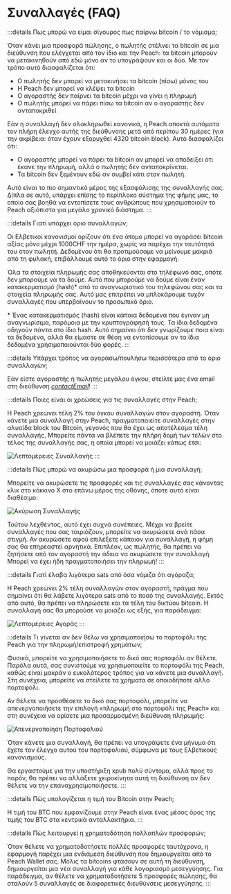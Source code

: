 # Συναλλαγές (FAQ)

:::details Πως μπορώ να είμαι σίγουρος πως παίρνω bitcoin / το νόμισμα;

Όταν κάνει μια προσφορά πώλησης, ο πωλητής στέλνει τα bitcoin σε μια διεύθυνση που ελέγχεται από τον ίδιο και την Peach: τα bitcoin μπορούν να μετακινηθούν από εδώ μόνο αν το υπογράψουν και οι δύο. Με τον τρόπο αυτό διασφαλίζεται ότι:

- Ο πωλητής δεν μπορεί να μετακινήσει τα bitcoin (πίσω) μόνος του
- Η Peach δεν μπορεί να κλέψει τα bitcoin
- Ο αγοραστής δεν παίρνει τα bitcoin μέχρι να γίνει η πληρωμή
- Ο πωλητής μπορεί να πάρει πίσω τα bitcoin αν ο αγοραστής δεν ανταποκριθεί

Εάν η συναλλαγή δεν ολοκληρωθεί κανονικά, η Peach αποκτά αυτόματα τον πλήρη έλεγχο αυτής της διεύθυνσης μετά από περίπου 30 ημέρες (για την ακρίβεια: όταν έχουν εξορυχθεί 4320 bitcoin block). Αυτό διασφαλίζει ότι:

- Ο αγοραστής μπορεί να πάρει τα bitcoin αν μπορεί να αποδείξει ότι έκανε την πληρωμή, αλλά ο πωλητής δεν ανταποκρίνεται.
- Τα bitcoin δεν ξεμένουν εδώ αν συμβεί κάτι στον πωλητή.

Αυτό είναι το πιο σημαντικό μέρος της εξασφάλισης της συναλλαγής σας. Δίπλα σε αυτό, υπάρχει επίσης το περίπλοκο σύστημα της φήμης μας, το οποίο σας βοηθά να εντοπίσετε τους ανθρώπους που χρησιμοποιούν το Peach αξιόπιστα για μεγάλο χρονικό διάστημα.
:::

:::details Γιατί υπάρχει όριο συναλλαγών;

Οι Ελβετικοί κανονισμοί ορίζουν ότι ένα άτομο μπορεί να αγοράσει bitcoin αξίας μόνο μέχρι 1000CHF την ημέρα, χωρίς να παρέχει την ταυτότητά του στον πωλητή. Δεδομένου ότι θα προτιμούσαμε να μείνουμε μακριά από τη φυλακή, επιβάλλουμε αυτό το όριο στην εφαρμογή.

Όλα τα στοιχεία πληρωμής σας αποθηκεύονται στο τηλέφωνό σας, οπότε δεν μπορούμε να τα δούμε. Αυτό που μπορούμε να δούμε είναι έναν κατακερματισμό (hash)\* από το αναγνωριστικό του τηλεφώνου σας και τα στοιχεία πληρωμής σας. Αυτό μας επιτρέπει να μπλοκάρουμε τυχόν συναλλαγές που υπερβαίνουν το προσωπικό όριο.

\* Ένας κατακερματισμός (hash) είναι κάποια δεδομένα που έγιναν μη αναγνωρίσιμα, παρόμοια με την κρυπτογράφησή τους. Τα ίδια δεδομένα οδηγούν πάντα στο ίδιο hash. Αυτό σημαίνει ότι δεν γνωρίζουμε ποια είναι τα δεδομένα, αλλά θα είμαστε σε θέση να εντοπίσουμε αν τα ίδια δεδομένα χρησιμοποιούνται δύο φορές.
:::

:::details Υπάρχει τρόπος να αγοράσω/πουλήσω περισσότερα από το όριο συναλλαγών;

Εάν είστε αγοραστής ή πωλητής μεγάλου όγκου, στείλτε μας ένα email στη διεύθυνση [$contactEmail$](mailto:$contactEmail$)!
:::

:::details Ποιες είναι οι χρεώσεις για τις συναλλαγές στην Peach;

Η Peach χρεώνει τέλη 2% του όγκου συναλλαγών στον αγοραστή. Όταν κάνετε μια συναλλαγή στην Peach, πραγματοποιείτε συναλλαγές στην αλυσίδα block του Bitcoin, γεγονός που θα έχει ως αποτέλεσμα τέλη συναλλαγής. Μπορείτε πάντα να βλέπετε την πλήρη δομή των τελών στο τέλος της συναλλαγής σας, η οποία μπορεί να μοιάζει κάπως έτσι:

![Λεπτομέρειες Συναλλαγής](/img/faq/trading/TradeBreakdowns.png)
:::

:::details Πώς μπορώ να ακυρώσω μια προσφορά ή μια συναλλαγή;

Μπορείτε να ακυρώσετε τις προσφορές και τις συναλλαγές σας κάνοντας κλικ στο κόκκινο Χ στο επάνω μέρος της οθόνης, όποτε αυτό είναι διαθέσιμο:

![Ακύρωση Συναλλαγής](/img/faq/trading/cancel.png)

Τούτου λεχθέντος, αυτό έχει συχνά συνέπειες. Μέχρι να βρείτε συναλλαγές που σας ταιριάζουν, μπορείτε να ακυρώσετε ανά πάσα στιγμή. Αν ακυρώσετε αφού επιλέξετε κάποιον για συναλλαγή, η φήμη σας θα επηρεαστεί αρνητικά. Επιπλέον, ως πωλητής, θα πρέπει να ζητήσετε από τον αγοραστή την άδεια να ακυρώσετε την συναλλαγή. Μπορεί να έχει ήδη πραγματοποιήσει την πληρωμή!
:::

:::details Γιατί έλαβα λιγότερα sats από όσα νόμιζα ότι αγόραζα;

Η Peach χρεώνει 2% τέλη συναλλαγών στον αγοραστή, πράγμα που σημαίνει ότι θα λάβετε λιγότερα sats από το ποσό της συναλλαγής. Εκτός από αυτό, θα πρέπει να πληρώσετε και τα τέλη του δικτύου bitcoin. Η συναλλαγή σας θα μπορούσε να μοιάζει ως εξής, για παράδειγμα:

![Λεπτομέρειες Αγοράς](/img/faq/trading/TradeBreakdownBuy.png)
:::

:::details Τι γίνεται αν δεν θέλω να χρησιμοποιήσω το πορτοφόλι της Peach για την πληρωμή/επιστροφή χρημάτων;

Φυσικά, μπορείτε να χρησιμοποιήσετε το δικό σας πορτοφόλι αν θέλετε. Παρόλα αυτά, σας συνιστούμε να χρησιμοποιείτε το πορτοφόλι της Peach, καθώς είναι μακράν ο ευκολότερος τρόπος για να κάνετε μια συναλλαγή. Στη συνέχεια, μπορείτε να στείλετε τα χρήματα σε οποιοδήποτε άλλο πορτοφόλι.

Αν θέλετε να προσθέσετε το δικό σας πορτοφόλι, μπορείτε να απενεργοποιήσετε την επιλογή «πληρωμή στο πορτοφόλι της Peach» και στη συνέχεια να ορίσετε μια προσαρμοσμένη διεύθυνση πληρωμής:

![Απενεργοποίηση Πορτοφολιού](/img/faq/trading/disablewallet.png)

Όταν κάνετε μια συναλλαγή, θα πρέπει να υπογράψετε ένα μήνυμα ότι έχετε τον έλεγχο αυτού του πορτοφολιού, σύμφωνα με τους Ελβετικούς κανονισμούς.

Θα εργαστούμε για την υποστήριξη xpub πολύ σύντομα, αλλά προς το παρόν, θα πρέπει να αλλάξετε χειροκίνητα αυτή τη διεύθυνση αν δεν θέλετε να την επαναχρησιμοποιήσετε.
:::

:::details Πώς υπολογίζεται η τιμή του Bitcoin στην Peach;

Η τιμή του BTC που εμφανίζουμε στην Peach είναι ένας μέσος όρος της τιμής του BTC στα κεντρικά ανταλλακτήρια.
:::

:::details Πώς λειτουργεί η χρηματοδότηση πολλαπλών προσφορών;

Όταν θέλετε να χρηματοδοτήσετε πολλές προσφορές ταυτόχρονα, η εφαρμογή παρέχει μια ενδιάμεση διεύθυνση που δημιουργείται από το Peach Wallet σας. Μόλις τα bitcoins φτάσουν σε αυτή τη διεύθυνση, δημιουργείται μια νέα συναλλαγή για κάθε λογαριασμό μεσεγγύησης. Για παράδειγμα, αν θέλετε να χρηματοδοτήσετε 5 προσφορές πώλησης, θα σταλούν 5 συναλλαγές σε διαφορετικές διευθύνσεις μεσεγγύησης.
:::
